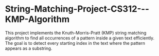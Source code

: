 # String-Matching-Project-CS312---KMP-Algorithm
This project implements the Knuth-Morris-Pratt (KMP) string matching algorithm to find all occurrences of a pattern inside a given text efficiently.  The goal is to detect every starting index in the text where the pattern appears as a substring.
